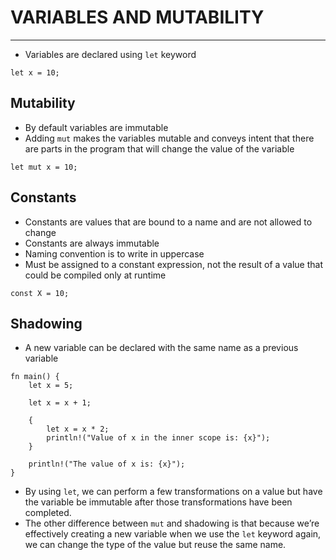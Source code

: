 # VARIABLES AND MUTABILITY
---
- Variables are declared using `let` keyword
```
let x = 10;
```

## Mutability
- By default variables are immutable
- Adding `mut`  makes the variables mutable and conveys intent that there are parts in the program that will change the value of the variable
```
let mut x = 10;
```

## Constants
- Constants are values that are bound to a name and are not allowed to change
- Constants are always immutable
- Naming convention is to write in uppercase
- Must be assigned to a constant expression, not the result of a value that could be compiled only at runtime
```
const X = 10;
```

## Shadowing
- A new variable can be declared with the same name as a previous variable
```
fn main() {
    let x = 5;

    let x = x + 1;

    {
        let x = x * 2;
        println!("Value of x in the inner scope is: {x}");
    }

    println!("The value of x is: {x}");
}
```
- By using `let`, we can perform a few transformations on a value but have the variable be immutable after those transformations have been completed.
- The other difference between `mut` and shadowing is that because we’re effectively creating a new variable when we use the `let` keyword again, we can change the type of the value but reuse the same name.